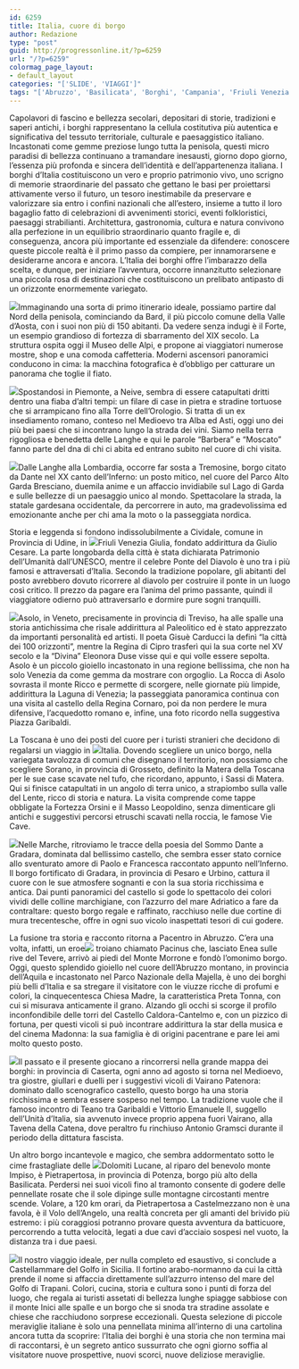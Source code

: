 ```yaml
---
id: 6259
title: Italia, cuore di borgo
author: Redazione
type: "post"
guid: http://progressonline.it/?p=6259
url: "/?p=6259"
colormag_page_layout:
- default_layout
categories: "['SLIDE', 'VIAGGI']"
tags: "['Abruzzo', 'Basilicata', 'Borghi', 'Campania', 'Friuli Venezia Giulia', 'Italia', 'italy', 'Lombardia', 'Marche', 'Piemonte', 'Regioni', 'Sicilia', "Valle d'Aosta", 'Veneto']"
---
```


Capolavori di fascino e bellezza secolari, depositari di storie, tradizioni e saperi antichi, i borghi rappresentano la cellula costitutiva più autentica e significativa del tessuto territoriale, culturale e paesaggistico italiano. Incastonati come gemme preziose lungo tutta la penisola, questi micro paradisi di bellezza continuano a tramandare inesausti, giorno dopo giorno, l’essenza più profonda e sincera dell’identità e dell’appartenenza italiana. I borghi d’Italia costituiscono un vero e proprio patrimonio vivo, uno scrigno di memorie straordinarie del passato che gettano le basi per proiettarsi attivamente verso il futuro, un tesoro inestimabile da preservare e valorizzare sia entro i confini nazionali che all’estero, insieme a tutto il loro bagaglio fatto di celebrazioni di avvenimenti storici, eventi folkloristici, paesaggi strabilianti. Architettura, gastronomia, cultura e natura convivono alla perfezione in un equilibrio straordinario quanto fragile e, di conseguenza, ancora più importante ed essenziale da difendere: conoscere queste piccole realtà è il primo passo da compiere, per innamorarsene e desiderarne ancora e ancora. L’Italia dei borghi offre l’imbarazzo della scelta, e dunque, per iniziare l’avventura, occorre innanzitutto selezionare una piccola rosa di destinazioni che costituiscono un prelibato antipasto di un orizzonte enormemente variegato.

![](https://progressonline.it/wp-content/uploads/2017/09/Bard-300x200.jpg)Immaginando una sorta di primo itinerario ideale, possiamo partire dal Nord della penisola, cominciando da Bard, il più piccolo comune della Valle d’Aosta, con i suoi non più di 150 abitanti. Da vedere senza indugi è il Forte, un esempio grandioso di fortezza di sbarramento del XIX secolo. La struttura ospita oggi il Museo delle Alpi, e propone ai viaggiatori numerose mostre, shop e una comoda caffetteria. Moderni ascensori panoramici conducono in cima: la macchina fotografica è d’obbligo per catturare un panorama che toglie il fiato.

![](https://progressonline.it/wp-content/uploads/2017/09/neive1-300x200.jpg)Spostandosi in Piemonte, a Neive, sembra di essere catapultati dritti dentro una fiaba d’altri tempi: un filare di case in pietra e stradine tortuose che si arrampicano fino alla Torre dell’Orologio. Si tratta di un ex insediamento romano, conteso nel Medioevo tra Alba ed Asti, oggi uno dei più bei paesi che si incontrano lungo la strada dei vini. Siamo nella terra rigogliosa e benedetta delle Langhe e qui le parole “Barbera” e “Moscato” fanno parte del dna di chi ci abita ed entrano subito nel cuore di chi visita.

![](https://progressonline.it/wp-content/uploads/2017/09/Tremosine_-_Panorama-300x201.jpg)Dalle Langhe alla Lombardia, occorre far sosta a Tremosine, borgo citato da Dante nel XX canto dell’Inferno: un posto mitico, nel cuore del Parco Alto Garda Bresciano, duemila anime e un affaccio invidiabile sul Lago di Garda e sulle bellezze di un paesaggio unico al mondo. Spettacolare la strada, la statale gardesana occidentale, da percorrere in auto, ma gradevolissima ed emozionante anche per chi ama la moto o la passeggiata nordica.

Storia e leggenda si fondono indissolubilmente a Cividale, comune in Provincia di Udine, in ![](https://progressonline.it/wp-content/uploads/2017/09/cividale.png)Friuli Venezia Giulia, fondato addirittura da Giulio Cesare. La parte longobarda della città è stata dichiarata Patrimonio dell’Umanità dall’UNESCO, mentre il celebre Ponte del Diavolo è uno tra i più famosi e attraversati d’Italia. Secondo la tradizione popolare, gli abitanti del posto avrebbero dovuto ricorrere al diavolo per costruire il ponte in un luogo così critico. Il prezzo da pagare era l’anima del primo passante, quindi il viaggiatore odierno può attraversarlo e dormire pure sogni tranquilli.

![](https://progressonline.it/wp-content/uploads/2017/09/Asolo-1024x630-300x185.jpg)Asolo, in Veneto, precisamente in provincia di Treviso, ha alle spalle una storia antichissima che risale addirittura al Paleolitico ed è stato apprezzato da importanti personalità ed artisti. Il poeta Gisuè Carducci la definì “la città dei 100 orizzonti”, mentre la Regina di Cipro trasferì qui la sua corte nel XV secolo e la “Divina” Eleonora Duse visse qui e qui volle essere sepolta. Asolo è un piccolo gioiello incastonato in una regione bellissima, che non ha solo Venezia da come gemma da mostrare con orgoglio. La Rocca di Asolo sovrasta il monte Ricco e permette di scorgere, nelle giornate più limpide, addirittura la Laguna di Venezia; la passeggiata panoramica continua con una visita al castello della Regina Cornaro, poi da non perdere le mura difensive, l’acquedotto romano e, infine, una foto ricordo nella suggestiva Piazza Garibaldi.

La Toscana è uno dei posti del cuore per i turisti stranieri che decidono di regalarsi un viaggio in ![](https://progressonline.it/wp-content/uploads/2017/09/Sorano_-_Porta_dei_Merli_-_wide-300x200.jpg)Italia. Dovendo scegliere un unico borgo, nella variegata tavolozza di comuni che disegnano il territorio, non possiamo che scegliere Sorano, in provincia di Grosseto, definito la Matera della Toscana per le sue case scavate nel tufo, che ricordano, appunto, i Sassi di Matera. Qui si finisce catapultati in un angolo di terra unico, a strapiombo sulla valle del Lente, ricco di storia e natura. La visita comprende come tappe obbligate la Fortezza Orsini e il Masso Leopoldino, senza dimenticare gli antichi e suggestivi percorsi etruschi scavati nella roccia, le famose Vie Cave.

![](https://progressonline.it/wp-content/uploads/2017/09/gradara.png)Nelle Marche, ritroviamo le tracce della poesia del Sommo Dante a Gradara, dominata dal bellissimo castello, che sembra esser stato cornice allo sventurato amore di Paolo e Francesca raccontato appunto nell’Inferno. Il borgo fortificato di Gradara, in provincia di Pesaro e Urbino, cattura il cuore con le sue atmosfere sognanti e con la sua storia ricchissima e antica. Dai punti panoramici del castello si gode lo spettacolo dei colori vividi delle colline marchigiane, con l’azzurro del mare Adriatico a fare da contraltare: questo borgo regale e raffinato, racchiuso nelle due cortine di mura trecentesche, offre in ogni suo vicolo inaspettati tesori di cui godere.

La fusione tra storia e racconto ritorna a Pacentro in Abruzzo. C’era una volta, infatti, un eroe![](https://progressonline.it/wp-content/uploads/2017/09/Pacentro.png) troiano chiamato Pacinus che, lasciato Enea sulle rive del Tevere, arrivò ai piedi del Monte Morrone e fondò l’omonimo borgo. Oggi, questo splendido gioiello nel cuore dell’Abruzzo montano, in provincia dell’Aquila e incastonato nel Parco Nazionale della Majella, è uno dei borghi più belli d’Italia e sa stregare il visitatore con le viuzze ricche di profumi e colori, la cinquecentesca Chiesa Madre, la caratteristica Preta Tonna, con cui si misurava anticamente il grano. Alzando gli occhi si scorge il profilo inconfondibile delle torri del Castello Caldora-Cantelmo e, con un pizzico di fortuna, per questi vicoli si può incontrare addirittura la star della musica e del cinema Madonna: la sua famiglia è di origini pacentrane e pare lei ami molto questo posto.

![](https://progressonline.it/wp-content/uploads/2017/09/1_VAIRANO_PATENORA_BORGO-300x201.jpg)Il passato e il presente giocano a rincorrersi nella grande mappa dei borghi: in provincia di Caserta, ogni anno ad agosto si torna nel Medioevo, tra giostre, giullari e duelli per i suggestivi vicoli di Vairano Patenora: dominato dallo scenografico castello, questo borgo ha una storia ricchissima e sembra essere sospeso nel tempo. La tradizione vuole che il famoso incontro di Teano tra Garibaldi e Vittorio Emanuele II, suggello dell’Unità d’Italia, sia avvenuto invece proprio appena fuori Vairano, alla Tavena della Catena, dove peraltro fu rinchiuso Antonio Gramsci durante il periodo della dittatura fascista.

Un altro borgo incantevole e magico, che sembra addormentato sotto le cime frastagliate delle ![](https://progressonline.it/wp-content/uploads/2017/09/pietra-300x225.jpg)Dolomiti Lucane, al riparo del benevolo monte Impiso, è Pietrapertosa, in provincia di Potenza, borgo più alto della Basilicata. Perdersi nei suoi vicoli fino al tramonto consente di godere delle pennellate rosate che il sole dipinge sulle montagne circostanti mentre scende. Volare, a 120 km orari, da Pietrapertosa a Castelmezzano non è una favola, è il Volo dell’Angelo, una realtà concreta per gli amanti del brivido più estremo: i più coraggiosi potranno provare questa avventura da batticuore, percorrendo a tutta velocità, legati a due cavi d’acciaio sospesi nel vuoto, la distanza tra i due paesi.

![](https://progressonline.it/wp-content/uploads/2017/09/castell-300x208.jpg)Il nostro viaggio ideale, per nulla completo ed esaustivo, si conclude a Castellammare del Golfo in Sicilia. Il fortino arabo-normanno da cui la città prende il nome si affaccia direttamente sull’azzurro intenso del mare del Golfo di Trapani. Colori, cucina, storia e cultura sono i punti di forza del luogo, che regala ai turisti assetati di bellezza lunghe spiagge sabbiose con il monte Inici alle spalle e un borgo che si snoda tra stradine assolate e chiese che racchiudono sorprese eccezionali. Questa selezione di piccole meraviglie italiane è solo una pennellata minima all’interno di una cartolina ancora tutta da scoprire: l’Italia dei borghi è una storia che non termina mai di raccontarsi, è un segreto antico sussurrato che ogni giorno soffia al visitatore nuove prospettive, nuovi scorci, nuove deliziose meraviglie.